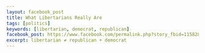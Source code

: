 ```yaml
---
layout: facebook_post
title: What Libertarians Really Are
tags: [politics]
keywords: [libertarian, democrat, republican]
facebook_post: https://www.facebook.com/permalink.php?story_fbid=1158281284249928&id=1139573672787356
excerpt: libertarian ≠ republican + democrat
---
```

